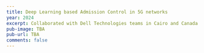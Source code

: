 ```yaml
---
title: Deep Learning based Admission Control in 5G networks
year: 2024
excerpt: Collaborated with Dell Technologies teams in Cairo and Canada to design and implement a deep neural network for admission control in 5G networks. The model dynamically decides whether to admit new UEs based on real-time network conditions, prioritizing QoS, specifically delay, for existing users. This research has been accepted for presentation at the [VTC](https://events.vtsociety.org/vtc2024-fall/) conference in Washington DC, October 2024. I will add a link to the paper once presented.
pub-image: TBA
pub-url: TBA
comments: false
---
```


